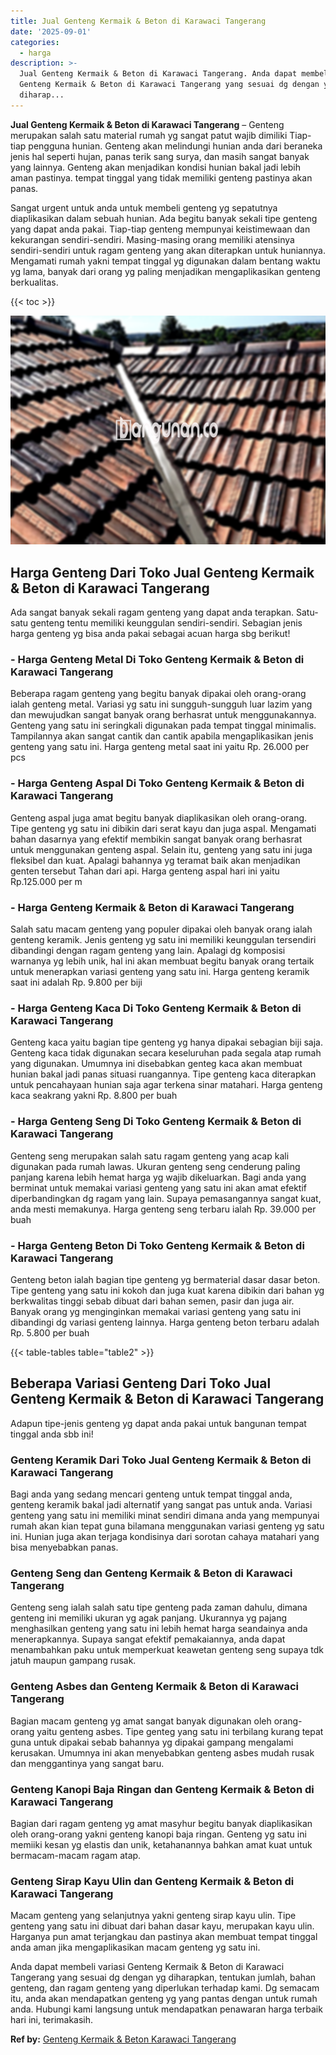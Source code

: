 ```yaml
---
title: Jual Genteng Kermaik & Beton di Karawaci Tangerang
date: '2025-09-01'
categories:
  - harga
description: >-
  Jual Genteng Kermaik & Beton di Karawaci Tangerang. Anda dapat membeli variasi
  Genteng Kermaik & Beton di Karawaci Tangerang yang sesuai dg dengan yg
  diharap...
---
```


**Jual Genteng Kermaik & Beton di Karawaci Tangerang** – Genteng merupakan salah satu material rumah yg sangat patut wajib dimiliki Tiap-tiap pengguna hunian. Genteng akan melindungi hunian anda dari beraneka jenis hal seperti hujan, panas terik sang surya, dan masih sangat banyak yang lainnya. Genteng akan menjadikan kondisi hunian bakal jadi lebih aman pastinya. tempat tinggal yang tidak memiliki genteng pastinya akan panas.

Sangat urgent untuk anda untuk membeli genteng yg sepatutnya diaplikasikan dalam sebuah hunian. Ada begitu banyak sekali tipe genteng yang dapat anda pakai. Tiap-tiap genteng mempunyai keistimewaan dan kekurangan sendiri-sendiri. Masing-masing orang memiliki atensinya sendiri-sendiri untuk ragam genteng yang akan diterapkan untuk huniannya. Mengamati rumah yakni tempat tinggal yg digunakan dalam bentang waktu yg lama, banyak dari orang yg paling menjadikan mengaplikasikan genteng berkualitas.

{{< toc >}}

![Jual Genteng Kermaik & Beton di Karawaci Tangerang](/images/genteng-minimalis-murah22.png)

## Harga Genteng Dari Toko Jual Genteng Kermaik & Beton di Karawaci Tangerang

Ada sangat banyak sekali ragam genteng yang dapat anda terapkan. Satu-satu genteng tentu memiliki keunggulan sendiri-sendiri. Sebagian jenis harga genteng yg bisa anda pakai sebagai acuan harga sbg berikut!

### \- Harga Genteng Metal Di Toko Genteng Kermaik & Beton di Karawaci Tangerang

Beberapa ragam genteng yang begitu banyak dipakai oleh orang-orang ialah genteng metal. Variasi yg satu ini sungguh-sungguh luar lazim yang dan mewujudkan sangat banyak orang berhasrat untuk menggunakannya. Genteng yang satu ini seringkali digunakan pada tempat tinggal minimalis. Tampilannya akan sangat cantik dan cantik apabila mengaplikasikan jenis genteng yang satu ini. Harga genteng metal saat ini yaitu Rp. 26.000 per pcs

### \- Harga Genteng Aspal Di Toko Genteng Kermaik & Beton di Karawaci Tangerang

Genteng aspal juga amat begitu banyak diaplikasikan oleh orang-orang. Tipe genteng yg satu ini dibikin dari serat kayu dan juga aspal. Mengamati bahan dasarnya yang efektif membikin sangat banyak orang berhasrat untuk menggunakan genteng aspal. Selain itu, genteng yang satu ini juga fleksibel dan kuat. Apalagi bahannya yg teramat baik akan menjadikan genten tersebut Tahan dari api. Harga genteng aspal hari ini yaitu Rp.125.000 per m

### \- Harga Genteng Kermaik & Beton di Karawaci Tangerang

Salah satu macam genteng yang populer dipakai oleh banyak orang ialah genteng keramik. Jenis genteng yg satu ini memiliki keunggulan tersendiri dibandingi dengan ragam genteng yang lain. Apalagi dg komposisi warnanya yg lebih unik, hal ini akan membuat begitu banyak orang tertaik untuk menerapkan variasi genteng yang satu ini. Harga genteng keramik saat ini adalah Rp. 9.800 per biji

### \- Harga Genteng Kaca Di Toko Genteng Kermaik & Beton di Karawaci Tangerang

Genteng kaca yaitu bagian tipe genteng yg hanya dipakai sebagian biji saja. Genteng kaca tidak digunakan secara keseluruhan pada segala atap rumah yang digunakan. Umumnya ini disebabkan genteg kaca akan membuat hunian bakal jadi panas situasi ruangannya. Tipe genteng kaca diterapkan untuk pencahayaan hunian saja agar terkena sinar matahari. Harga genteng kaca seakrang yakni Rp. 8.800 per buah

### \- Harga Genteng Seng Di Toko Genteng Kermaik & Beton di Karawaci Tangerang

Genteng seng merupakan salah satu ragam genteng yang acap kali digunakan pada rumah lawas. Ukuran genteng seng cenderung paling panjang karena lebih hemat harga yg wajib dikeluarkan. Bagi anda yang berminat untuk memakai variasi genteng yang satu ini akan amat efektif diperbandingkan dg ragam yang lain. Supaya pemasangannya sangat kuat, anda mesti memakunya. Harga genteng seng terbaru ialah Rp. 39.000 per buah

### \- Harga Genteng Beton Di Toko Genteng Kermaik & Beton di Karawaci Tangerang

Genteng beton ialah bagian tipe genteng yg bermaterial dasar dasar beton. Tipe genteng yang satu ini kokoh dan juga kuat karena dibikin dari bahan yg berkwalitas tinggi sebab dibuat dari bahan semen, pasir dan juga air. Banyak orang yg menginginkan memakai variasi genteng yang satu ini dibandingi dg variasi genteng lainnya. Harga genteng beton terbaru adalah Rp. 5.800 per buah

{{< table-tables table="table2" >}}

## Beberapa Variasi Genteng Dari Toko Jual Genteng Kermaik & Beton di Karawaci Tangerang

Adapun tipe-jenis genteng yg dapat anda pakai untuk bangunan tempat tinggal anda sbb ini!

### Genteng Keramik Dari Toko Jual Genteng Kermaik & Beton di Karawaci Tangerang

Bagi anda yang sedang mencari genteng untuk tempat tinggal anda, genteng keramik bakal jadi alternatif yang sangat pas untuk anda. Variasi genteng yang satu ini memiliki minat sendiri dimana anda yang mempunyai rumah akan kian tepat guna bilamana menggunakan variasi genteng yg satu ini. Hunian juga akan terjaga kondisinya dari sorotan cahaya matahari yang bisa menyebabkan panas.

### Genteng Seng dan Genteng Kermaik & Beton di Karawaci Tangerang

Genteng seng ialah salah satu tipe genteng pada zaman dahulu, dimana genteng ini memiliki ukuran yg agak panjang. Ukurannya yg pajang menghasilkan genteng yang satu ini lebih hemat harga seandainya anda menerapkannya. Supaya sangat efektif pemakaiannya, anda dapat menambahkan paku untuk memperkuat keawetan genteng seng supaya tdk jatuh maupun gampang rusak.

### Genteng Asbes dan Genteng Kermaik & Beton di Karawaci Tangerang

Bagian macam genteng yg amat sangat banyak digunakan oleh orang-orang yaitu genteng asbes. Tipe genteg yang satu ini terbilang kurang tepat guna untuk dipakai sebab bahannya yg dipakai gampang mengalami kerusakan. Umumnya ini akan menyebabkan genteng asbes mudah rusak dan menggantinya yang sangat baru.

### Genteng Kanopi Baja Ringan dan Genteng Kermaik & Beton di Karawaci Tangerang

Bagian dari ragam genteng yg amat masyhur begitu banyak diaplikasikan oleh orang-orang yakni genteng kanopi baja ringan. Genteng yg satu ini memiiki kesan yg elastis dan unik, ketahanannya bahkan amat kuat untuk bermacam-macam ragam atap.

### Genteng Sirap Kayu Ulin dan Genteng Kermaik & Beton di Karawaci Tangerang

Macam genteng yang selanjutnya yakni genteng sirap kayu ulin. Tipe genteng yang satu ini dibuat dari bahan dasar kayu, merupakan kayu ulin. Harganya pun amat terjangkau dan pastinya akan membuat tempat tinggal anda aman jika mengaplikasikan macam genteng yg satu ini.

Anda dapat membeli variasi Genteng Kermaik & Beton di Karawaci Tangerang yang sesuai dg dengan yg diharapkan, tentukan jumlah, bahan genteng, dan ragam genteng yang diperlukan terhadap kami. Dg semacam itu, anda akan mendapatkan genteng yg yang pantas dengan untuk rumah anda. Hubungi kami langsung untuk mendapatkan penawaran harga terbaik hari ini, terimakasih.

**Ref by:**  [Genteng Kermaik & Beton  Karawaci Tangerang](https://id.wikipedia.org/wiki/Genteng)
